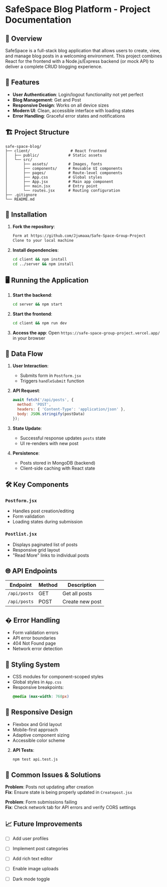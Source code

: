 # SafeSpace Blog Platform - Project Documentation

## 📝 Overview
SafeSpace is a full-stack blog application that allows users to create, view, and manage blog posts in a welcoming environment. This project combines React for the frontend with a Node.js/Express backend (or mock API) to deliver a complete CRUD blogging experience.

## 🚀 Features
- **User Authentication**: Login/logout functionality not yet perfect
- **Blog Management**: Get and Post
- **Responsive Design**: Works on all device sizes
- **Modern UI**: Clean, accessible interface with loading states
- **Error Handling**: Graceful error states and notifications

## 🏗️ Project Structure
```
safe-space-blog/
├── client/                  # React frontend
│   ├── public/             # Static assets
│   └── src/
│       ├── assets/         # Images, fonts
│       ├── components/     # Reusable UI components
│       ├── pages/          # Route-level components
│       ├── App.css         # Global styles
│       ├── App.jsx         # Main app component
│       ├── main.jsx        # Entry point
│       └── routes.jsx      # Routing configuration
├── .gitignore
└── README.md
```

## 🔧 Installation
1. **Fork the repository**:
   ```bash
   Form at https://github.com/Jjumaaa/Safe-Space-Group-Project
   Clone to your local machine
   ```

2. **Install dependencies**:
   ```bash
   cd client && npm install
   cd ../server && npm install
   ```

## 🖥️ Running the Application
1. **Start the backend**:
   ```bash
   cd server && npm start
   ```

2. **Start the frontend**:
   ```bash
   cd client && npm run dev
   ```

3. **Access the app**:
   Open `https://safe-space-group-project.vercel.app/` in your browser

## 🔄 Data Flow
1. **User Interaction**:
   - Submits form in `Postform.jsx`
   - Triggers `handleSubmit` function

2. **API Request**:
   ```js
   await fetch('/api/posts', {
     method: 'POST',
     headers: { 'Content-Type': 'application/json' },
     body: JSON.stringify(postData)
   });
   ```

3. **State Update**:
   - Successful response updates `posts` state
   - UI re-renders with new post

4. **Persistence**:
   - Posts stored in MongoDB (backend)
   - Client-side caching with React state

## 🛠️ Key Components

### `Postform.jsx`
- Handles post creation/editing
- Form validation
- Loading states during submission

### `Postlist.jsx`
- Displays paginated list of posts
- Responsive grid layout
- "Read More" links to individual posts


## 🌐 API Endpoints
| Endpoint | Method | Description |
|----------|--------|-------------|
| `/api/posts` | GET | Get all posts |
| `/api/posts` | POST | Create new post |


## � Error Handling
- Form validation errors
- API error boundaries
- 404 Not Found page
- Network error detection

## 🎨 Styling System
- CSS modules for component-scoped styles
- Global styles in `App.css`
- Responsive breakpoints:
  ```css
  @media (max-width: 768px)


## 📱 Responsive Design
- Flexbox and Grid layout
- Mobile-first approach
- Adaptive component sizing
- Accessible color scheme

2. **API Tests**:
   ```bash
   npm test api.test.js
   ```

## 🚨 Common Issues & Solutions
**Problem**: Posts not updating after creation  
**Fix**: Ensure state is being properly updated in `Createpost.jsx`

**Problem**: Form submissions failing  
**Fix**: Check network tab for API errors and verify CORS settings


## 📈 Future Improvements
- [ ] Add user profiles
- [ ] Implement post categories
- [ ] Add rich text editor
- [ ] Enable image uploads
- [ ] Dark mode toggle

